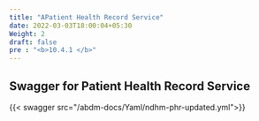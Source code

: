```yaml
---
title: "APatient Health Record Service"
date: 2022-03-03T18:00:04+05:30
Weight: 2
draft: false
pre : "<b>10.4.1 </b>"
---
```


## Swagger for Patient Health Record Service


{{< swagger src="/abdm-docs/Yaml/ndhm-phr-updated.yml">}}